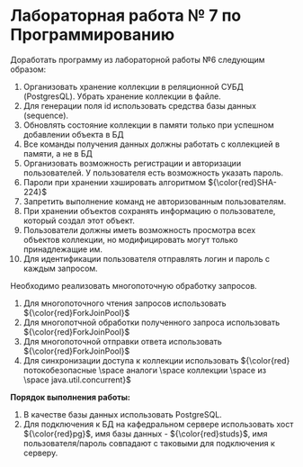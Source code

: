 # Лабораторная работа № 7 по Программированию

Доработать программу из лабораторной работы №6 следующим образом:
1.	Организовать хранение коллекции в реляционной СУБД (PostgresQL). Убрать хранение коллекции в файле.
2.	Для генерации поля id использовать средства базы данных (sequence).
3.	Обновлять состояние коллекции в памяти только при успешном добавлении объекта в БД
4.	Все команды получения данных должны работать с коллекцией в памяти, а не в БД
5.	Организовать возможность регистрации и авторизации пользователей. У пользователя есть возможность указать пароль.
6.	Пароли при хранении хэшировать алгоритмом ${\color{red}SHA-224}$
7.	Запретить выполнение команд не авторизованным пользователям.
8.	При хранении объектов сохранять информацию о пользователе, который создал этот объект.
9.	Пользователи должны иметь возможность просмотра всех объектов коллекции, но модифицировать могут только принадлежащие им.
10.	Для идентификации пользователя отправлять логин и пароль с каждым запросом.

Необходимо реализовать многопоточную обработку запросов.
1.	Для многопоточного чтения запросов использовать ${\color{red}ForkJoinPool}$
2.	Для многопотчной обработки полученного запроса использовать ${\color{red}ForkJoinPool}$
3.	Для многопоточной отправки ответа использовать ${\color{red}ForkJoinPool}$
4.	Для синхронизации доступа к коллекции использовать ${\color{red}потокобезопасные \space аналоги \space коллекции \space из \space java.util.concurrent}$

**Порядок выполнения работы:**
1.	В качестве базы данных использовать PostgreSQL.
2.	Для подключения к БД на кафедральном сервере использовать хост ${\color{red}pg}$, имя базы данных - ${\color{red}studs}$, имя пользователя/пароль совпадают с таковыми для подключения к серверу.
